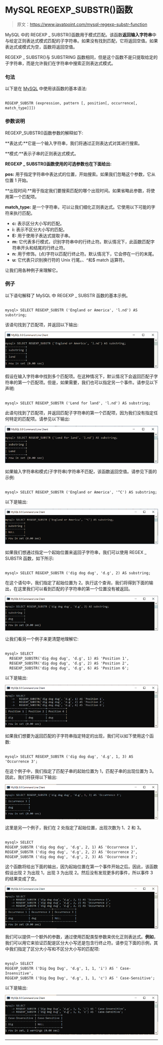 # MySQL REGEXP_SUBSTR()函数

> 原文：<https://www.javatpoint.com/mysql-regexp-substr-function>

MySQL 中的 REGEXP _ SUBSTR()函数用于模式匹配。该函数**返回输入字符串**中与给定正则表达式模式匹配的子字符串。如果没有找到匹配，它将返回空值。如果表达式或模式为空，函数将返回空值。

REGEXP _ SUBSTR()与 SUBSTRING 函数相同，但是这个函数不是只提取给定的子字符串，而是允许我们在字符串中搜索正则表达式模式。

### 句法

以下是在 [MySQL](https://www.javatpoint.com/mysql-tutorial) 中使用该函数的基本语法:

```

REGEXP_SUBSTR (expression, pattern [, position[, occurrence[, match_type]]])

```

### 参数说明

REGEXP_SUBSTR()函数参数的解释如下:

**表达式:**它是一个输入字符串，我们将通过正则表达式对其进行搜索。

**模式:**表示子串的正则表达式模式。

**REGEXP _ SUBSTR()函数使用的可选参数也在下面给出:**

**pos:** 用于指定字符串中表达式的位置，开始搜索。如果我们忽略这个参数，它从位置 1 开始。

**出现时间:**用于指定我们要搜索匹配的哪个出现时间。如果省略此参数，将使用第一个匹配项。

**match_type:** 是一个字符串，可以让我们细化正则表达式。它使用以下可能的字符来执行匹配。

*   **c:** 表示区分大小写的匹配。
*   **i:** 表示不区分大小写的匹配。
*   **E:** 用于使用子表达式提取子串。
*   **m:** 它代表多行模式，识别字符串中的行终止符。默认情况下，此函数匹配字符串开头和结尾的行终止符。
*   **n:** 用于修饰。(点)字符以匹配行终止符。默认情况下，它会停在一行的末尾。
*   **u:** 它代表只识别换行符的 Unix 行尾。、^和$ match 运算符。

让我们用各种例子来理解它。

### 例子

以下语句解释了 MySQL 中 REGEXP _ SUBSTR 函数的基本示例。

```

mysql> SELECT REGEXP_SUBSTR ('England or America', 'l.nd') AS substring;

```

该语句找到了匹配项，并返回以下输出:

![MySQL regexp_substr Function](img/87a1473013f1ef51d82493751a314d43.png)

假设在输入字符串中找到多个匹配项。在这种情况下，默认情况下会返回匹配子字符串的第一个匹配项。但是，如果需要，我们也可以指定另一个事件。请参见以下声明:

```

mysql> SELECT REGEXP_SUBSTR ('Lend for land', 'l.nd') AS substring;

```

此语句找到了匹配项，并返回匹配子字符串的第一个匹配项，因为我们没有指定任何特定的匹配项。请参见以下输出:

![MySQL regexp_substr Function](img/77c5f0fd6c8476cb80220db6f0b95a23.png)

如果输入字符串和模式(子字符串)字符串不匹配，该函数返回空值。请参见下面的示例:

```

mysql> SELECT REGEXP_SUBSTR ('England or America', '^C') AS substring;

```

以下是输出:

![MySQL regexp_substr Function](img/bff63f1d2d13014564b68492c2b1cb58.png)

如果我们想通过指定一个起始位置来返回子字符串，我们可以使用 REGEX _ SUBSTR 函数，如下所示:

```

mysql> SELECT REGEXP_SUBSTR ('dig dog dug', 'd.g', 2) AS substring;

```

在这个语句中，我们指定了起始位置为 2。执行这个查询，我们将得到下面的输出，在这里我们可以看到匹配的子字符串的第一个位置没有被返回。

![MySQL regexp_substr Function](img/297426feaf4ac38ba54d642158d46365.png)

让我们看另一个例子来更清楚地理解它:

```

mysql> SELECT 
  REGEXP_SUBSTR('dig dog dug', 'd.g', 1) AS 'Position 1',
  REGEXP_SUBSTR('dig dog dug', 'd.g', 2) AS 'Position 2',
  REGEXP_SUBSTR('dig dog dug', 'd.g', 6) AS 'Position 6';

```

以下是输出:

![MySQL regexp_substr Function](img/dbf3ec6455eb4b0aae8c351223de10ea.png)

如果我们想要为返回匹配的子字符串指定特定的出现，我们可以如下使用这个函数:

```

mysql> SELECT REGEXP_SUBSTR ('dig dog dug', 'd.g', 1, 3) AS 'Occurrence 3';

```

在这个例子中，我们指定了匹配子串的起始位置为 1，匹配子串的出现位置为 3。因此，我们将获得以下输出:

![MySQL regexp_substr Function](img/4381365f73c34a9bed24a7cea6fe25c2.png)

这里是另一个例子，我们在 2 处指定了起始位置，出现次数为 1、2 和 3。

```

mysql> SELECT 
REGEXP_SUBSTR ('dig dog dug', 'd.g', 2, 1) AS 'Occurrence 1',
REGEXP_SUBSTR ('dig dog dug', 'd.g', 2, 2) AS 'Occurrence 2',
REGEXP_SUBSTR ('dig dog dug', 'd.g', 2, 3) AS 'Occurrence 3';

```

这个函数将给出下面的输出，因为起始位置在第一个事件开始之后。因此，该函数假设出现 2 为出现 1，出现 3 为出现 2。然后没有发现更多的事件，所以事件 3 的结果变成了空。

![MySQL regexp_substr Function](img/0f69020754674014f32f14406af728d9.png)

我们可以提供一个额外的参数，通过使用匹配类型参数来优化正则表达式。**例如**，我们可以用它来验证匹配是区分大小写还是包含行终止符。请参见下面的示例，其中我们指定了区分大小写和不区分大小写的匹配项:

```

mysql> SELECT 
REGEXP_SUBSTR ('Dig Dog Dug', 'd.g', 1, 1, 'i') AS ' Case-Insensitive',
REGEXP_SUBSTR ('Dig Dog Dug', 'd.g', 1, 1, 'c') AS ' Case-Sensitive';

```

以下是输出:

![MySQL regexp_substr Function](img/32159d10bdd02d2b63c9de6e9915872b.png)

* * *